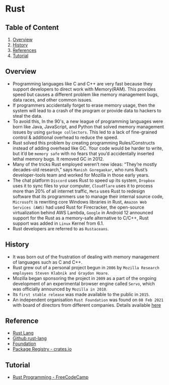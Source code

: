 # Rust

## Table of Content
1. [Overview](#overview)
2. [History](#history)
3. [References](#references)
4. [Tutorial](#tutorial)

## Overview
- Programming languages like C and C++ are very fast because they support developers to direct work with Memory(RAM). This provides speed but causes a different problem like memory management bugs, data races, and other common issues. 
- If programmers accidentally forget to erase memory usage, then the system will lead to a crash of the program or provide data to hackers to steal the data.
- To avoid this, In the 90's, a new league of programming languages were born like Java, JavaScript, and Python that solved memory management issues by using `garbage collectors`. This led to a lack of fine-grained control & additional overhead to reduce the speed.
- Rust solved this problem by creating programming Rules/Constructs instead of adding overhead like GC. Your code would be harder to write, but it’d be `memory safe` with no fears that you’d accidentally inserted lethal memory bugs. It removed GC in 2012. 
- Many of the tricks Rust employed weren’t new ideas: “They’re mostly decades-old research,” says `Manish Goregaokar`, who runs Rust’s developer-­tools team and worked for Mozilla in those early years. 
- The chat platform `Discord` uses Rust to speed up its system, `Dropbox` uses it to sync files to your computer, `Cloudflare` uses it to process more than 20% of all internet traffic, `Meta` uses Rust to redesign software that its programmers use to manage their internal source code, `Microsoft` is rewriting core Windows libraries in Rust, `Amazon Web Services (AWS)` had used Rust for Firecracker, the open-source virtualization behind AWS Lambda, `Google` in Android 12 announced support for the Rust as a memory-safe alternative to C/C++, Rust support was added in `Linux` Kernel from 6.1.
- Rust developers are referred to as `Rustaceans`.

## History
- It was born out of the frustration of dealing with memory management of languages such as C and C++.
- Rust grew out of a personal project begun in `2006` by `Mozilla Research employees Steven Klabnik and Graydon Hoare`.
- Mozilla began sponsoring the project in `2009` as a part of the ongoing development of an experimental browser engine called `Servo`, which was officially announced by `Mozilla in 2010`.
- Its `first stable release` was made available to the public in `2015`.
- An independent organisation `Rust Foundation` was found on `08 Feb 2021` with board of directors from different companies. Details available [here](https://foundation.rust-lang.org/news/2021-02-08-hello-world/)

## Reference
- [Rust Lang](https://www.rust-lang.org/)
- [Github rust-lang](https://github.com/rust-lang)
- [Foundation](https://foundation.rust-lang.org/)
- [Package Registry - crates.io](https://crates.io/)

## Tutorial
- [Rust Programming - FreeCodeCamp](https://www.youtube.com/watch?v=BpPEoZW5IiY)
